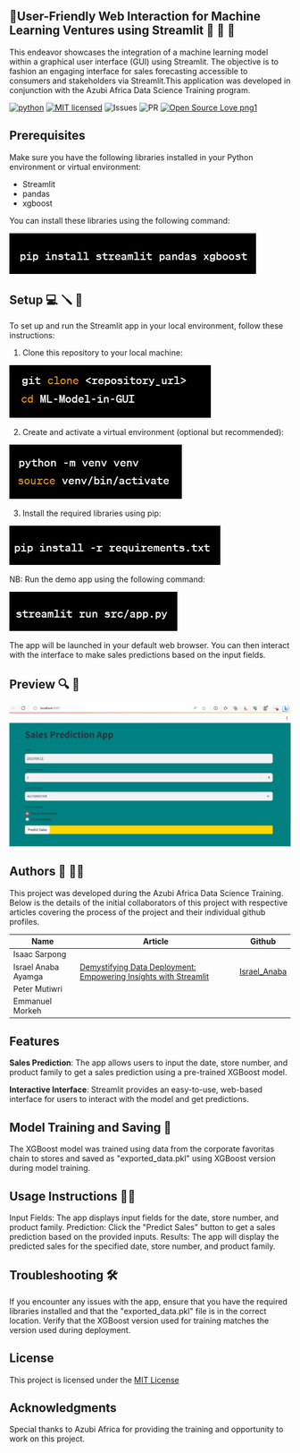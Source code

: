 ## 🚀User-Friendly Web Interaction for Machine Learning Ventures using Streamlit 🤖 🚀 🚀

This endeavor showcases the integration of a machine learning model within a graphical user interface (GUI) using Streamlit. The objective is to fashion an engaging interface for sales forecasting accessible to consumers and stakeholders via Streamlit.This application was developed in conjunction with the Azubi Africa Data Science Training program.

[![python](https://img.shields.io/badge/Python-3776AB?style=for-the-badge&logo=python&logoColor=white)](https://img.shields.io/badge/Python-3776AB?style=for-the-badge&logo=python&logoColor=white)
[![MIT licensed](https://img.shields.io/badge/license-mit-blue?style=for-the-badge&logo=appveyor)](./LICENSE)
![Issues](https://img.shields.io/github/issues/PapiHack/wimlds-demo?style=for-the-badge&logo=appveyor)
![PR](https://img.shields.io/github/issues-pr/PapiHack/wimlds-demo?style=for-the-badge&logo=appveyor)
[![Open Source Love png1](https://badges.frapsoft.com/os/v1/open-source.png?v=103)](https://github.com/ellerbrock/open-source-badges/)

## Prerequisites

Make sure you have the following libraries installed in your Python environment or virtual environment:

* Streamlit
* pandas
* xgboost

You can install these libraries using the following command:

![Image1](Screenshots/Image1.png)

## Setup 💻 🪛 🔧

To set up and run the Streamlit app in your local environment, follow these instructions:

1. Clone this repository to your local machine:

![git_clone](Screenshots/Image2.png)

2. Create and activate a virtual environment (optional but recommended):

![venv](Screenshots/Image3.png)

3. Install the required libraries using pip:

![requiremnt](Screenshots/Image4.png)

NB: Run the demo app using the following command:

![run_app](Screenshots/Image5.png)

The app will be launched in your default web browser. You can then interact with the interface to make sales predictions based on the input fields.

## Preview 🔍 🤖

![App Preview](Screenshots/Preview.png)

## Authors 📖 🧑‍🎓

This project was developed during the Azubi Africa Data Science Training. Below is the details of the initial collaborators of this project with respective articles covering the process of the project and their individual github profiles.

| Name                | Article                                                                                                                                                                      | Github              |
| ------------------- | ---------------------------------------------------------------------------------------------------------------------------------------------------------------------------- | ------------------- |
| Isaac Sarpong       |                                                                                                                                                                              |                     |
| Israel Anaba Ayamga | [Demystifying Data Deployment: Empowering Insights with Streamlit](https://israelanaba.medium.com/demystifying-data-deployment-empowering-insights-with-streamlit-19c141e36ddf) | [Israel_Anaba](https://github.com/Israel-Anaba) |
| Peter Mutiwri       |                                                                                                                                                                              |                     |
| Emmanuel Morkeh     |                                                                                                                                                                              |                     |

## Features

**Sales Prediction**: The app allows users to input the date, store number, and product family to get a sales prediction using a pre-trained XGBoost model.

**Interactive Interface**: Streamlit provides an easy-to-use, web-based interface for users to interact with the model and get predictions.

## Model Training and Saving 🤖

The XGBoost model was trained using data from the corporate favoritas chain to stores and saved as "exported_data.pkl" using XGBoost version during model training.

## Usage Instructions 🧑‍🏫

Input Fields: The app displays input fields for the date, store number, and product family.
Prediction: Click the "Predict Sales" button to get a sales prediction based on the provided inputs.
Results: The app will display the predicted sales for the specified date, store number, and product family.

## Troubleshooting 🛠️

If you encounter any issues with the app, ensure that you have the required libraries installed and that the "exported_data.pkl" file is in the correct location.
Verify that the XGBoost version used for training matches the version used during deployment.

## License

This project is licensed under the [MIT License](LICENSE)

## Acknowledgments

Special thanks to Azubi Africa for providing the training and opportunity to work on this project.
